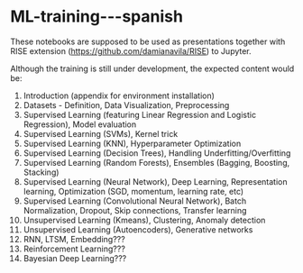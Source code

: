 # ML-training---spanish

These notebooks are supposed to be used as presentations together with RISE extension (https://github.com/damianavila/RISE) to Jupyter. 

Although the training is still under development, the expected content would be:

1. Introduction (appendix for environment installation)
1. Datasets - Definition, Data Visualization, Preprocessing
1. Supervised Learning (featuring Linear Regression and Logistic Regression), Model evaluation
1. Supervised Learning (SVMs), Kernel trick
1. Supervised Learning (KNN), Hyperparameter Optimization
1. Supervised Learning (Decision Trees), Handling Underfitting/Overfitting
1. Supervised Learning (Random Forests), Ensembles (Bagging, Boosting, Stacking)
1. Supervised Learning (Neural Network), Deep Learning, Representation learning, Optimization (SGD, momentum, learning rate, etc)
1. Supervised Learning (Convolutional Neural Network), Batch Normalization, Dropout, Skip connections, Transfer learning
1. Unsupervised Learning (Kmeans), Clustering, Anomaly detection
1. Unsupervised Learning (Autoencoders), Generative networks
1. RNN, LTSM, Embedding???
1. Reinforcement Learning???
1. Bayesian Deep Learning???
